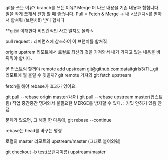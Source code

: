 git을 쓰는 이유?
branch를 쓰는 이유?
Merge 더 나은 내용을 기존 내용과 합칩니다. 일을 작게 쪼개서 진행 할 때 좋습니다.
Pull = Fetch & Merge -> 내 <브랜치>를 받아서 합쳐줘 (브랜치!!)
        받다    합치다

**git을 이해한다 비인간적인 사고 일지도 몰라ㅎ

pull request : 레퍼런스에 참조하여 이 브랜치를 합쳐줘

origin
upstrem 리모트에서 로컬로 최신의 것을 가져와서 내가 가지고 있는 내용을 바꿔줘야 합니다.



곧 업스트림 할꺼야 remote add upstream git@github.com:dataitgirls3/TIL.git
리모트에 뭘 올릴 수 잇을까? git remote
가져와 git fetch upstream

fetch를 해야 rebase가 효과가 있어요. 


git pull --rebase origin master(내꺼)
git pull --rebase upstream master(업스트림)
작업 중간중간 댕겨와서 불필요한 MERGE를 방지할 수 있다.
: 커밋 안하거 있음 안댐

문제가 있으면, 그 해결 한 다음에, git rebase --continue

rebase는 head를 바꾸는 명령



로컬의 master
리모트의 upstream/master (그대로 붙여외워)


git checkout -b test(브랜치이름) upstream/master

